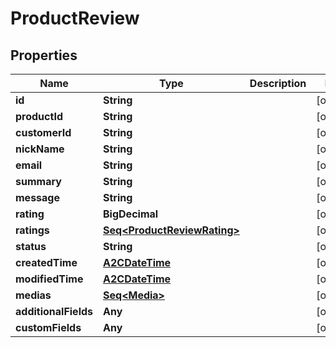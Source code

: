

# ProductReview


## Properties

Name | Type | Description | Notes
------------ | ------------- | ------------- | -------------
**id** | **String** |  |  [optional]
**productId** | **String** |  |  [optional]
**customerId** | **String** |  |  [optional]
**nickName** | **String** |  |  [optional]
**email** | **String** |  |  [optional]
**summary** | **String** |  |  [optional]
**message** | **String** |  |  [optional]
**rating** | **BigDecimal** |  |  [optional]
**ratings** | [**Seq&lt;ProductReviewRating&gt;**](ProductReviewRating.md) |  |  [optional]
**status** | **String** |  |  [optional]
**createdTime** | [**A2CDateTime**](A2CDateTime.md) |  |  [optional]
**modifiedTime** | [**A2CDateTime**](A2CDateTime.md) |  |  [optional]
**medias** | [**Seq&lt;Media&gt;**](Media.md) |  |  [optional]
**additionalFields** | **Any** |  |  [optional]
**customFields** | **Any** |  |  [optional]



